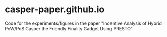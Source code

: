 # casper-paper.github.io
Code for the experiments/figures in the paper "Incentive Analysis of Hybrid PoW/PoS Casperthe Friendly Finality Gadget Using PRESTO" 
